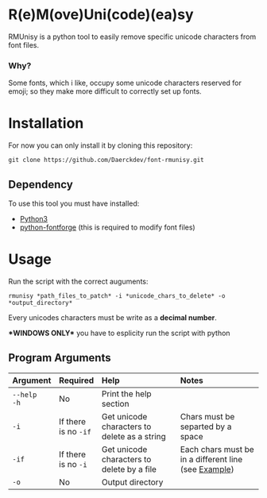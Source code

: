# R(e)M(ove)Uni(code)(ea)sy

RMUnisy is a python tool to easily remove specific unicode characters from font files.

### Why?

Some fonts, which i like, occupy some unicode characters reserved for emoji;
so they make more difficult to correctly set up fonts.

# Installation

For now you can only install it by cloning this repository:

```
git clone https://github.com/Daerckdev/font-rmunisy.git
```

## Dependency

To use this tool you must have installed:

- [Python3](https://www.python.org/downloads/)
- [python-fontforge](https://github.com/fontforge/fontforge) (this is required to modify font files)

# Usage

Run the script with the correct auguments:

```
rmunisy *path_files_to_patch* -i *unicode_chars_to_delete* -o *output_directory*
```

Every unicodes characters must be write as a **decimal number**.

**\*WINDOWS ONLY\*** you have to esplicity run the script with python

## Program Arguments

| Argument | Required | Help | Notes |
| :--- | :--- | :--- | :--- |
| `--help` <br/>`-h` | No | Print the help section | |
| `-i` | If there <br/>is no `-if` | Get unicode characters to delete as a string | Chars must be separted by a space |
| `-if` | If there <br/>is no `-i` | Get unicode characters to delete by a file | Each chars must be in a different line (see [Example](https://github.com/Daerckdev/font-rmunisy/blob/Master/unicode_exemple.txt)) |
| `-o` | No | Output directory | |


